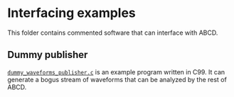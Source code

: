 # Interfacing examples

This folder contains commented software that can interface with ABCD.

## Dummy publisher
[`dummy_waveforms_publisher.c`](./dummy_waveforms_publisher.c) is an example program written in C99.
It can generate a bogus stream of waveforms that can be analyzed by the rest of ABCD.
